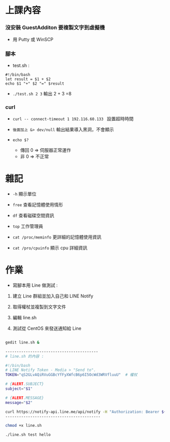 # 上課內容

### 沒安裝 GuestAdditon 要複製文字到虛擬機

* 用 Putty 或 WinSCP

### 腳本

* test.sh :
```
#!/bin/bash
let result = $1 + $2
echo $1 "+" $2 "=" $result
```
* `./test.sh 2 3` 輸出 2 + 3 =8

### curl 

* `curl -- connect-timeout 1 192.116.60.133 ` 設置超時時間
  
* `後面加上 &> dev/null` 輸出結果導入黑洞，不會顯示

* `echo $?` 
  
  * 傳回 0 => 伺服器正常運作
  * 非 0 => 不正常

# 雜記

* `-h` 顯示單位

* `free` 查看記憶體使用情形

* `df` 查看磁碟空間資訊

* `top` 工作管理員

* `cat /proc/meminfo` 更詳細的記憶體使用資訊

* `cat /pro/cpuinfo` 顯示 cpu 詳細資訊

# 作業

* 寫腳本用 Line 做測試 : 
  
1. 建立 Line 群組並加入自己和 LINE Notify

2. 取得權杖並複製到文字文件

3. 編輯 line.sh

4. 測試從 CentOS 來發送通知給 Line
  
``` bash

gedit line.sh &

-----------------------------------------
# line.sh 的內容 :

#!/bin/bash
# LINE Notify Token - Media > "Send to".
TOKEN="qS2GLvAQiRVuGGBcYfFyXWfcB6p6I5OcWd3WRVfluuU"  # 權杖

# {ALERT.SUBJECT}
subject="$1"

# {ALERT.MESSAGE}
message="$2"

curl https://notify-api.line.me/api/notify -H "Authorization: Bearer ${TOKEN}" -d "message=${message}"
------------------------------------------

chmod +x line.sh

./line.sh test hello
```
